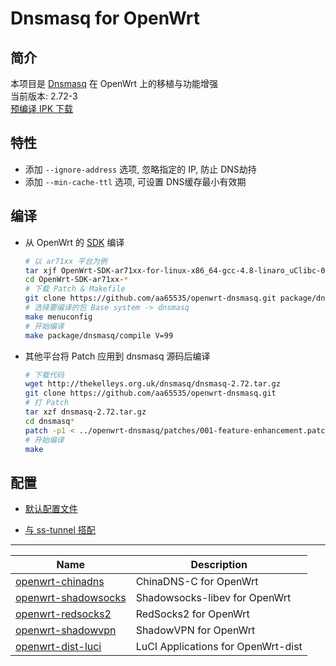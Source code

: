Dnsmasq for OpenWrt
===

简介
---

 本项目是 [Dnsmasq][1] 在 OpenWrt 上的移植与功能增强  
 当前版本: 2.72-3  
 [预编译 IPK 下载][3]  

特性
---

 - 添加 `--ignore-address` 选项, 忽略指定的 IP, 防止 DNS劫持  
 - 添加 `--min-cache-ttl` 选项, 可设置 DNS缓存最小有效期  

编译
---

 - 从 OpenWrt 的 [SDK][S] 编译  

   ```bash
   # 以 ar71xx 平台为例
   tar xjf OpenWrt-SDK-ar71xx-for-linux-x86_64-gcc-4.8-linaro_uClibc-0.9.33.2.tar.bz2
   cd OpenWrt-SDK-ar71xx-*
   # 下载 Patch & Makefile
   git clone https://github.com/aa65535/openwrt-dnsmasq.git package/dnsmasq
   # 选择要编译的包 Base system -> dnsmasq
   make menuconfig
   # 开始编译
   make package/dnsmasq/compile V=99
   ```

 - 其他平台将 Patch 应用到 dnsmasq 源码后编译  

   ```bash
   # 下载代码
   wget http://thekelleys.org.uk/dnsmasq/dnsmasq-2.72.tar.gz
   git clone https://github.com/aa65535/openwrt-dnsmasq.git
   # 打 Patch
   tar xzf dnsmasq-2.72.tar.gz
   cd dnsmasq*
   patch -p1 < ../openwrt-dnsmasq/patches/001-feature-enhancement.patch
   # 开始编译
   make
   ```

配置
---

 - [默认配置文件][4]

 - [与 ss-tunnel 搭配][8]

----------

 Name                     | Description
 -------------------------|-----------------------------------
 [openwrt-chinadns][5]    | ChinaDNS-C for OpenWrt
 [openwrt-shadowsocks][7] | Shadowsocks-libev for OpenWrt
 [openwrt-redsocks2][R]   | RedSocks2 for OpenWrt
 [openwrt-shadowvpn][6]   | ShadowVPN for OpenWrt
 [openwrt-dist-luci][L]   | LuCI Applications for OpenWrt-dist


  [1]: http://www.thekelleys.org.uk/dnsmasq/doc.html
  [3]: https://sourceforge.net/projects/openwrt-dist/files/dnsmasq/
  [4]: https://github.com/aa65535/openwrt-dnsmasq/blob/master/files/dnsmasq.conf
  [5]: https://github.com/aa65535/openwrt-chinadns
  [6]: https://github.com/aa65535/openwrt-shadowvpn
  [7]: https://github.com/shadowsocks/openwrt-shadowsocks
  [8]: https://github.com/aa65535/openwrt-dnsmasq/tree/master/etc
  [R]: https://github.com/aa65535/openwrt-redsocks2
  [S]: http://wiki.openwrt.org/doc/howto/obtain.firmware.sdk
  [L]: https://github.com/aa65535/openwrt-dist-luci
